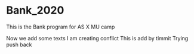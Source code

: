 # Bank_2020
This is the Bank program for AS X MU camp

Now we add some texts
I am creating conflict
This is add by timmit
Trying push  back